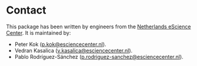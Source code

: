# Contact

This package has been written by engineers from the [Netherlands eScience Center](https://esciencecenter.nl).
It is maintained by:

- Peter Kok ([p.kok@esciencecenter.nl](mailto:p.kok@esciencecenter.nl)).
- Vedran Kasalica ([v.kasalica@esciencecenter.nl](mailto:v.kasalica@esciencecenter.nl)).
- Pablo Rodríguez-Sánchez ([p.rodriguez-sanchez@esciencecenter.nl](mailto:p.rodriguez-sanchez@esciencecenter.nl)).
